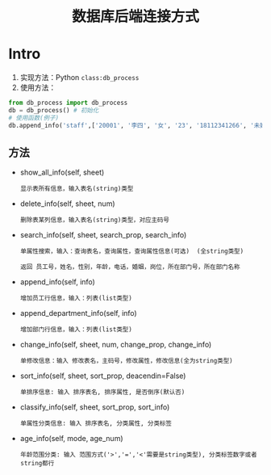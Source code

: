 <div align="center">
<h1>
数据库后端连接方式
</h1>
</div>

# Intro
1. 实现方法：Python `class:db_process`
2. 使用方法：
```python
from db_process import db_process
db = db_process() # 初始化
# 使用函数(例子)
db.append_info('staff',['20001', '李四', '女', '23', '18112341266', '未婚', '经理', '002'])
 ```

## 方法

* show_all_info(self, sheet)

  `显示表所有信息，输入表名(string)类型`


* delete_info(self, sheet, num)

    `删除表某列信息，输入表名(string)类型，对应主码号`


* search_info(self, sheet, search_prop, search_info)

    `单属性搜索，输入：查询表名，查询属性，查询属性信息(可选)  (全string类型)`
    
    `返回 员工号，姓名，性别，年龄，电话，婚姻，岗位，所在部门号，所在部门名称`


* append_info(self, info)

    `增加员工行信息，输入：列表(list类型)`


* append_department_info(self, info)

    `增加部门行信息，输入：列表(list类型)`


* change_info(self, sheet, num, change_prop, change_info)

    `单修改信息：输入 修改表名，主码号，修改属性，修改信息(全为string类型)`


* sort_info(self, sheet, sort_prop, deacendin=False)

    `单排序信息: 输入 排序表名, 排序属性, 是否倒序(默认否)`


* classify_info(self, sheet, sort_prop, sort_info)

    `单属性分类信息: 输入 排序表名, 分类属性, 分类标签`


* age_info(self, mode, age_num)

    `年龄范围分类: 输入 范围方式('>','=','<'需要是string类型), 分类标签数字或者string都行`


